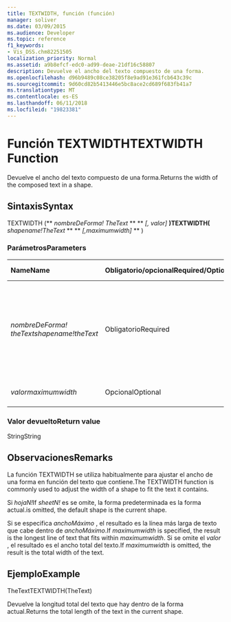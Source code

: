 ```yaml
---
title: TEXTWIDTH, función (función)
manager: soliver
ms.date: 03/09/2015
ms.audience: Developer
ms.topic: reference
f1_keywords:
- Vis_DSS.chm82251505
localization_priority: Normal
ms.assetid: a9b8efcf-edc0-ad99-deae-21df16c58807
description: Devuelve el ancho del texto compuesto de una forma.
ms.openlocfilehash: d96b9489c08ce38205f8e9ad91e361fcb643c39c
ms.sourcegitcommit: 9d60cd82b5413446e5bc8ace2cd689f683fb41a7
ms.translationtype: MT
ms.contentlocale: es-ES
ms.lasthandoff: 06/11/2018
ms.locfileid: "19823381"
---
```

# <a name="textwidth-function"></a><span data-ttu-id="dc7aa-103">Función TEXTWIDTH</span><span class="sxs-lookup"><span data-stu-id="dc7aa-103">TEXTWIDTH Function</span></span>

<span data-ttu-id="dc7aa-104">Devuelve el ancho del texto compuesto de una forma.</span><span class="sxs-lookup"><span data-stu-id="dc7aa-104">Returns the width of the composed text in a shape.</span></span> 
  
## <a name="syntax"></a><span data-ttu-id="dc7aa-105">Sintaxis</span><span class="sxs-lookup"><span data-stu-id="dc7aa-105">Syntax</span></span>

<span data-ttu-id="dc7aa-106">TEXTWIDTH (** *nombreDeForma! TheText* ** ** *[, valor]* **)</span><span class="sxs-lookup"><span data-stu-id="dc7aa-106">TEXTWIDTH(** *shapename!TheText* ** ** *[,maximumwidth]* ** )</span></span> 
  
### <a name="parameters"></a><span data-ttu-id="dc7aa-107">Parámetros</span><span class="sxs-lookup"><span data-stu-id="dc7aa-107">Parameters</span></span>

|<span data-ttu-id="dc7aa-108">**Name**</span><span class="sxs-lookup"><span data-stu-id="dc7aa-108">**Name**</span></span>|<span data-ttu-id="dc7aa-109">**Obligatorio/opcional**</span><span class="sxs-lookup"><span data-stu-id="dc7aa-109">**Required/Optional**</span></span>|<span data-ttu-id="dc7aa-110">**Tipo de datos**</span><span class="sxs-lookup"><span data-stu-id="dc7aa-110">**Data Type**</span></span>|<span data-ttu-id="dc7aa-111">**Descripción**</span><span class="sxs-lookup"><span data-stu-id="dc7aa-111">**Description**</span></span>|
|:-----|:-----|:-----|:-----|
| <span data-ttu-id="dc7aa-112">_nombreDeForma! theText_</span><span class="sxs-lookup"><span data-stu-id="dc7aa-112">_shapename!theText_</span></span> <br/> |<span data-ttu-id="dc7aa-113">Obligatorio</span><span class="sxs-lookup"><span data-stu-id="dc7aa-113">Required</span></span>  <br/> |<span data-ttu-id="dc7aa-114">**String**</span><span class="sxs-lookup"><span data-stu-id="dc7aa-114">**String**</span></span> <br/> |<span data-ttu-id="dc7aa-115">Una referencia a la celda llamada TheText en la forma de destino.</span><span class="sxs-lookup"><span data-stu-id="dc7aa-115">A reference to the cell named TheText in the target shape.</span></span>  <span data-ttu-id="dc7aa-116">_¡nombreDeForma!_</span><span class="sxs-lookup"><span data-stu-id="dc7aa-116">_shapename!_</span></span> <span data-ttu-id="dc7aa-117">es el nombre de la forma desde la que desea recuperar el texto.</span><span class="sxs-lookup"><span data-stu-id="dc7aa-117">is the name of the shape from which you want to retrieve the text.</span></span>  <br/> |
| <span data-ttu-id="dc7aa-118">_valor_</span><span class="sxs-lookup"><span data-stu-id="dc7aa-118">_maximumwidth_</span></span> <br/> |<span data-ttu-id="dc7aa-119">Opcional</span><span class="sxs-lookup"><span data-stu-id="dc7aa-119">Optional</span></span>  <br/> |<span data-ttu-id="dc7aa-120">**Numeric**</span><span class="sxs-lookup"><span data-stu-id="dc7aa-120">**Numeric**</span></span> <br/> |<span data-ttu-id="dc7aa-121">Ancho máximo del bloque de texto.</span><span class="sxs-lookup"><span data-stu-id="dc7aa-121">The maximum width of the text block.</span></span>  <br/> |
   
### <a name="return-value"></a><span data-ttu-id="dc7aa-122">Valor devuelto</span><span class="sxs-lookup"><span data-stu-id="dc7aa-122">Return value</span></span>

<span data-ttu-id="dc7aa-123">String</span><span class="sxs-lookup"><span data-stu-id="dc7aa-123">String</span></span>
  
## <a name="remarks"></a><span data-ttu-id="dc7aa-124">Observaciones</span><span class="sxs-lookup"><span data-stu-id="dc7aa-124">Remarks</span></span>

<span data-ttu-id="dc7aa-125">La función TEXTWIDTH se utiliza habitualmente para ajustar el ancho de una forma en función del texto que contiene.</span><span class="sxs-lookup"><span data-stu-id="dc7aa-125">The TEXTWIDTH function is commonly used to adjust the width of a shape to fit the text it contains.</span></span>
  
<span data-ttu-id="dc7aa-126">Si _hojaN!_</span><span class="sxs-lookup"><span data-stu-id="dc7aa-126">If  _sheetN!_</span></span> <span data-ttu-id="dc7aa-127">es se omite, la forma predeterminada es la forma actual.</span><span class="sxs-lookup"><span data-stu-id="dc7aa-127">is omitted, the default shape is the current shape.</span></span> 
  
<span data-ttu-id="dc7aa-128">Si se especifica _anchoMáximo_ , el resultado es la línea más larga de texto que cabe dentro de _anchoMáximo_.</span><span class="sxs-lookup"><span data-stu-id="dc7aa-128">If  _maximumwidth_ is specified, the result is the longest line of text that fits within  _maximumwidth_.</span></span> <span data-ttu-id="dc7aa-129">Si se omite el _valor_ , el resultado es el ancho total del texto.</span><span class="sxs-lookup"><span data-stu-id="dc7aa-129">If  _maximumwidth_ is omitted, the result is the total width of the text.</span></span> 
  
## <a name="example"></a><span data-ttu-id="dc7aa-130">Ejemplo</span><span class="sxs-lookup"><span data-stu-id="dc7aa-130">Example</span></span>

<span data-ttu-id="dc7aa-131">TheText</span><span class="sxs-lookup"><span data-stu-id="dc7aa-131">TEXTWIDTH(TheText)</span></span> 
  
<span data-ttu-id="dc7aa-132">Devuelve la longitud total del texto que hay dentro de la forma actual.</span><span class="sxs-lookup"><span data-stu-id="dc7aa-132">Returns the total length of the text in the current shape.</span></span> 
  

